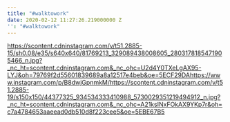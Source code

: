 ```yaml
---
title: "#walktowork"
date: 2020-02-12 11:27:26.219000000 Z
'': "#walktowork"
---
```


https://scontent.cdninstagram.com/v/t51.2885-15/sh0.08/e35/s640x640/81769213_329089438008605_2803178185471905466_n.jpg?_nc_ht=scontent.cdninstagram.com&_nc_ohc=U2d4Y0TXeLgAX95-LYJ&oh=79769f2d55601839689a8a12517e4beb&oe=5ECF29DAhttps://www.instagram.com/p/B8dwjGpnmkM/https://scontent.cdninstagram.com/v/t51.2885-19/s150x150/44377325_934534333410988_5730029351219494912_n.jpg?_nc_ht=scontent.cdninstagram.com&_nc_ohc=A21ksINxFOkAX9YKp7r&oh=c7a4784653aaeead0db510d8f223cee5&oe=5EBE67B5